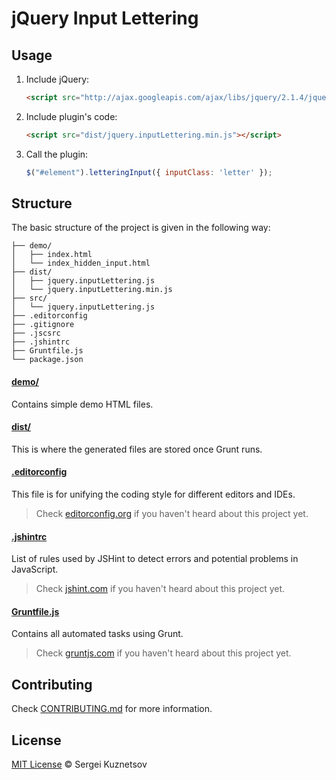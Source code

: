 # jQuery Input Lettering

## Usage

1. Include jQuery:

	```html
	<script src="http://ajax.googleapis.com/ajax/libs/jquery/2.1.4/jquery.min.js"></script>
	```

2. Include plugin's code:

	```html
	<script src="dist/jquery.inputLettering.min.js"></script>
	```

3. Call the plugin:

	```javascript
	$("#element").letteringInput({ inputClass: 'letter' });
	```

## Structure

The basic structure of the project is given in the following way:

```
├── demo/
│   ├── index.html
│   └── index_hidden_input.html
├── dist/
│   ├── jquery.inputLettering.js
│   └── jquery.inputLettering.min.js
├── src/
│   └── jquery.inputLettering.js
├── .editorconfig
├── .gitignore
├── .jscsrc
├── .jshintrc
├── Gruntfile.js
└── package.json
```

#### [demo/](https://github.com/jquery-boilerplate/boilerplate/tree/master/demo)

Contains simple demo HTML files.

#### [dist/](https://github.com/jquery-boilerplate/boilerplate/tree/master/dist)

This is where the generated files are stored once Grunt runs.

#### [.editorconfig](https://github.com/jquery-boilerplate/boilerplate/tree/master/.editorconfig)

This file is for unifying the coding style for different editors and IDEs.

> Check [editorconfig.org](http://editorconfig.org) if you haven't heard about this project yet.

#### [.jshintrc](https://github.com/jquery-boilerplate/boilerplate/tree/master/.jshintrc)

List of rules used by JSHint to detect errors and potential problems in JavaScript.

> Check [jshint.com](http://jshint.com/about/) if you haven't heard about this project yet.

#### [Gruntfile.js](https://github.com/jquery-boilerplate/boilerplate/tree/master/Gruntfile.js)

Contains all automated tasks using Grunt.

> Check [gruntjs.com](http://gruntjs.com) if you haven't heard about this project yet.

## Contributing

Check [CONTRIBUTING.md](https://github.com/jquery-boilerplate/boilerplate/blob/master/CONTRIBUTING.md) for more information.

## License

[MIT License](http://mit-license.org/) © Sergei Kuznetsov
